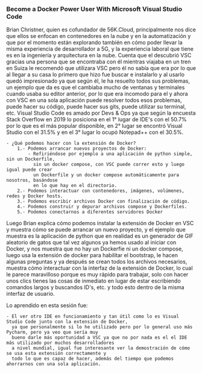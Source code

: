 ### Become a Docker Power User With Microsoft Visual Studio Code



Brian Christner, quien es cofundador de 56K.Cloud, principalmente nos dice que ellos se enfocan en contenedores
en la nube y en la automatización y que por el momento están explorando también en cómo poder llevar la misma 
experiencia de desarrollador a 5G, y la experiencia laboral que tiene es en la ingeniería y arquitectura en la nube.
Cuenta que el descubrió VSC gracias una persona que se encontraba con él mientras viajaba en un tren en Suiza
le recomendó que utilizara VSC pero él no sabía que era por lo que al llegar a su casa lo primero que hizo fue buscar
e instalarlo y al usarlo quedó impresionado ya que según él, le ha resuelto todos sus problemas, un ejemplo que da
es que el cambiaba mucho de ventanas y terminales cuando usaba su editor anterior, por lo que era incomodo para el
y ahora con VSC en una sola aplicación puede resolver todos esos problemas, puede hacer su código, puede hacer sus
gits, puede utilizar su terminal, etc.
Visual Studio Code es amado por Devs & Ops ya que según la encuesta Stack Overflow en 2019 lo posiciona en el
1° lugar de IDE's con el 50.7% por lo que es el más popular disponible, en 2° lugar se encontró Visual Studio
con el 31.5% y en el 3° lugar lo ocupó Notepad++ con el 30.5%.

	- ¿Qué podemos hacer con la extensión de Docker?
		1.- Podemos arrancar nuevos proyectos de Docker:
			- Refiriéndose por ejemplo a una aplicación de python simple, sin un Dockerfile,
			  sin un docker compose, con VSC puede correr esto y luego igual puede crear
			  un Dockerfile y un docker compose automáticamente para nosotros, basándose
			  en lo que hay en el directorio.
		2.- Podemos interactuar con contenedores, imágenes, volúmenes, redes y Docker hosts.
		3.- Podemos escribir archivos Docker con finalización de código.
		4.- Podemos construir y depurar archivos compose y Dockerfiles.
		5.- Podemos conectarnos a diferentes servidores Docker


Luego Brian explica cómo podemos instalar la extensión de Docker en VSC y muestra cómo se puede arrancar un
nuevo proyecto, y el ejemplo que muestra es la aplicación de python que en realidad es un generador de GIF aleatorio
de gatos que tal vez algunos ya hemos usado al iniciar con Docker, y nos muestra que no hay un Dockerfie ni un
docker compose, luego usa la extensión de docker para habilitar el bootstrap, le hacen algunas preguntas y ya después
se crean todos los archivos necesarios, muestra cómo interactuar con la interfaz de la extensión de Docker, lo cual
le parece maravilloso porque es muy rápido para trabajar, solo con hacer unos clics tienes las cosas de inmediato en 
lugar de estar escribiendo comandos largos y buscandos ID's, etc. y todo esto dentro de la misma interfaz de usuario.



Lo aprendido en esta sesión fue:

	- El ver otro IDE en funcionamiento y tan útil como lo es Visual Studio Code junto con la extensión de Docker,
	  ya que personalmente si lo he utilizado pero por lo general uso más Pycharm, pero ya veo que sería muy
	  bueno darle más oportunidad a VSC ya que no por nada es el el IDE más utilizado por muchos desarrolladores
	  a nivel mundial, igual fue interesante ver la demostración de cómo se usa esta extensión correctamente y
	  todo lo que es capaz de hacer, además del tiempo que podemos ahorrarnos con una sola aplicación.